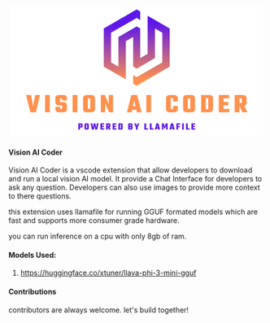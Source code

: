 <p align="center">
  <img src="Vision_AI_Coder_Poster.png" />
</p>

#### Vision AI Coder 

Vision AI Coder is a vscode extension that allow developers to download and run a local vision AI model. It provide a Chat Interface for developers to ask any question. Developers can also use images to provide more context to there questions.

this extension uses llamafile for running GGUF formated models which are fast and supports more consumer grade hardware.

you can run inference on a cpu with only 8gb of ram.

#### Models Used:

1. https://huggingface.co/xtuner/llava-phi-3-mini-gguf

#### Contributions

contributors are always welcome. let's build together!